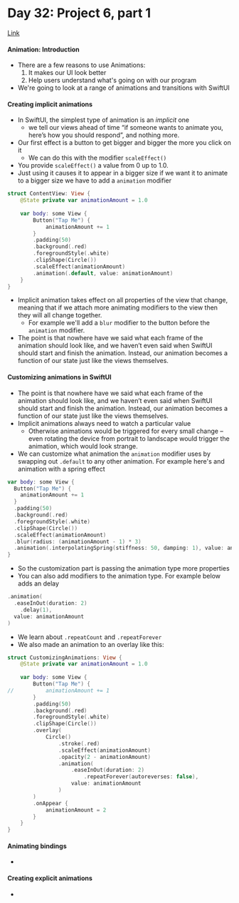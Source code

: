 # Day 32: Project 6, part 1
[Link](https://www.hackingwithswift.com/100/swiftui/32)

#### Animation: Introduction
* There are a few reasons to use Animations:
  1. It makes our UI look better
  2. Help users understand what's going on with our program
* We're going to look at a range of animations and transitions with SwiftUI

#### Creating implicit animations
* In SwiftUI, the simplest type of animation is an *implicit* one
  * we tell our views ahead of time “if someone wants to animate you, here’s how you should respond”, and nothing more. 
* Our first effect is a button to get bigger and bigger the more you click on it
  * We can do this with the modifier `scaleEffect()`
* You provide `scaleEffect()` a value from 0 up to 1.0.
* Just using it causes it to appear in a bigger size if we want it to animate to a bigger size we have to add a `animation` modifier
``` swift
struct ContentView: View {
	@State private var animationAmount = 1.0
	
    var body: some View {
		Button("Tap Me") {
			animationAmount += 1
		}
		.padding(50)
		.background(.red)
		.foregroundStyle(.white)
		.clipShape(Circle())
		.scaleEffect(animationAmount)
		.animation(.default, value: animationAmount)
    }
}
```
* Implicit animation takes effect on all properties of the view that change, meaning that if we attach more animating modifiers to the view then they will all change together.
  * For example we'll add a `blur` modifier to the button before the `animation` modifier.
* The point is that nowhere have we said what each frame of the animation should look like, and we haven’t even said when SwiftUI should start and finish the animation. Instead, our animation becomes a function of our state just like the views themselves.

#### Customizing animations in SwiftUI
* The point is that nowhere have we said what each frame of the animation should look like, and we haven’t even said when SwiftUI should start and finish the animation. Instead, our animation becomes a function of our state just like the views themselves.
* Implicit animations always need to watch a particular value 
  * Otherwise animations would be triggered for every small change – even rotating the device from portrait to landscape would trigger the animation, which would look strange.
* We can customize what animation the `animation` modifier uses by swapping out `.default` to any other animation. For example here's and animation with a spring effect
``` swift
var body: some View {
  Button("Tap Me") {
    animationAmount += 1
  }
  .padding(50)
  .background(.red)
  .foregroundStyle(.white)
  .clipShape(Circle())
  .scaleEffect(animationAmount)
  .blur(radius: (animationAmount - 1) * 3)
  .animation(.interpolatingSpring(stiffness: 50, damping: 1), value: animationAmount)
}
```
* So the customization part is passing the animation type more properties
* You can also add modifiers to the animation type. For example below adds an delay
``` swift 
.animation(
  .easeInOut(duration: 2)
    .delay(1),
  value: animationAmount
)
```
* We learn about `.repeatCount` and `.repeatForever`
* We also made an animation to an overlay like this:
``` swift
struct CustomizingAnimations: View {
	@State private var animationAmount = 1.0
	
	var body: some View {
		Button("Tap Me") {
//			animationAmount += 1
		}
		.padding(50)
		.background(.red)
		.foregroundStyle(.white)
		.clipShape(Circle())
		.overlay(
			Circle()
				.stroke(.red)
				.scaleEffect(animationAmount)
				.opacity(2 - animationAmount)
				.animation(
					.easeInOut(duration: 2)
						.repeatForever(autoreverses: false),
					value: animationAmount
				)
		)
		.onAppear {
			animationAmount = 2
		}
	}
}
```

#### Animating bindings
* 

#### Creating explicit animations
* 